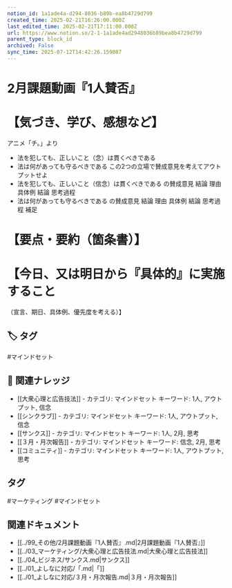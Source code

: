 ```yaml
---
notion_id: 1a1ade4a-d294-8036-b89b-ea8b4729d799
created_time: 2025-02-21T16:26:00.000Z
last_edited_time: 2025-02-21T17:11:00.000Z
url: https://www.notion.so/2-1-1a1ade4ad2948036b89bea8b4729d799
parent_type: block_id
archived: False
sync_time: 2025-07-12T14:42:26.159087
---
```


# 2月課題動画『1人賛否』

# 【気づき、学び、感想など】
アニメ「チ。」より
- 法を犯しても、正しいこと（念）は貫くべきである
- 法は何があっても守るべきである
この2つの立場で賛成意見を考えてアウトプットせよ
- 法を犯しても、正しいこと（信念）は貫くべきである
の賛成意見
結論
理由
具体例
結論
思考過程
- 法は何があっても守るべきである
の賛成意見
結論
理由
具体例
結論
思考過程
補足
# 【要点・要約（箇条書）】
# 【今日、又は明日から『具体的』に実施すること
（宣言、期日、具体例、優先度を考える）】

## 🏷️ タグ
#マインドセット

## 🔗 関連ナレッジ
- [[大衆心理と広告技法]] - カテゴリ: マインドセット キーワード: 1人, アウトプット, 信念
- [[シンクラブ]] - カテゴリ: マインドセット キーワード: 1人, アウトプット, 信念
- [[サンクス]] - カテゴリ: マインドセット キーワード: 1人, 2月, 思考
- [[３月・月次報告]] - カテゴリ: マインドセット キーワード: 信念, 2月, 思考
- [[コミュニティ]] - カテゴリ: マインドセット キーワード: 1人, アウトプット, 思考


## タグ

#マーケティング #マインドセット 

## 関連ドキュメント

- [[../99_その他/2月課題動画『1人賛否』.md|2月課題動画『1人賛否』]]
- [[../03_マーケティング/大衆心理と広告技法.md|大衆心理と広告技法]]
- [[../04_ビジネス/サンクス.md|サンクス]]
- [[../01_よしなに対応/「.md|「]]
- [[../01_よしなに対応/３月・月次報告.md|３月・月次報告]]
